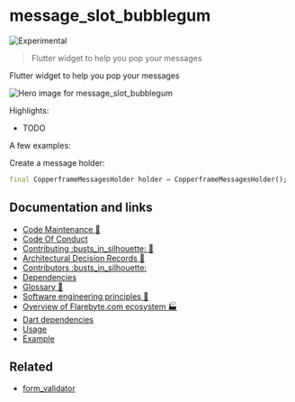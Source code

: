 # message\_slot\_bubblegum

![Experimental](https://img.shields.io/badge/status-experimental-blue)

> Flutter widget to help you pop your messages

Flutter widget to help you pop your messages

![Hero image for message\_slot\_bubblegum](doc/message_slot_bubblegum.jpeg)

Highlights:

-   TODO

A few examples:

Create a message holder:

```dart
final CopperframeMessagesHolder holder = CopperframeMessagesHolder();
```

## Documentation and links

-   [Code Maintenance :wrench:](MAINTENANCE.md)
-   [Code Of Conduct](CODE_OF_CONDUCT.md)
-   [Contributing :busts\_in\_silhouette: :construction:](CONTRIBUTING.md)
-   [Architectural Decision Records :memo:](DECISIONS.md)
-   [Contributors
    :busts\_in\_silhouette:](https://github.com/flarebyte/message_slot_bubblegum/graphs/contributors)
-   [Dependencies](https://github.com/flarebyte/message_slot_bubblegum/network/dependencies)
-   [Glossary
    :book:](https://github.com/flarebyte/overview/blob/main/GLOSSARY.md)
-   [Software engineering principles
    :gem:](https://github.com/flarebyte/overview/blob/main/PRINCIPLES.md)
-   [Overview of Flarebyte.com ecosystem
    :factory:](https://github.com/flarebyte/overview)
-   [Dart dependencies](DEPENDENCIES.md)
-   [Usage](USAGE.md)
-   [Example](example/example.dart)

## Related

-   [form\_validator](https://pub.dev/packages/form_validator)
